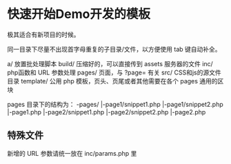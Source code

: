 快速开始Demo开发的模板
======================

极其适合有新项目的时候。

同一目录下尽量不出现首字母重复的子目录/文件，以方便使用 tab 键自动补全。

a/      放置批处理脚本
build/  压缩好的，可以直接传到 assets 服务器的文件
inc/    php函数和 URL 参数处理
pages/  页面，与 ?page= 有关
src/    CSS和js的源文件目录
template/    公用 php 模板，页头、页尾或者其他需要在各个 pages 通用的区块

pages 目录下的结构为：
-pages/
|-page1/snippet1.php
|-page1/snippet2.php
|-page1.php
|-page2/snippet1.php
|-page2/snippet2.php
|-page2.php

特殊文件
--------
新增的 URL 参数请统一放在 inc/params.php 里
